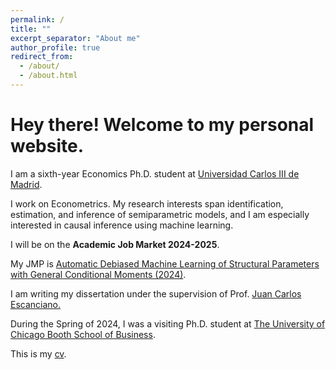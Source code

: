 ```yaml
---
permalink: /
title: ""
excerpt_separator: "About me"
author_profile: true
redirect_from: 
  - /about/
  - /about.html
---
```


Hey there! Welcome to my personal website.  
====

I am a sixth-year Economics Ph.D. student at [Universidad Carlos III de Madrid](http://economics.uc3m.es/). 

I work on Econometrics. My research interests span identification, estimation, and inference of semiparametric models, and I am especially interested in causal inference using machine learning.

I will be on the **Academic Job Market 2024-2025**. 

My JMP is [Automatic Debiased Machine Learning of Structural Parameters with General Conditional Moments (2024)](https://drive.google.com/file/d/1DjzGPdIens-Wrpfc6JrvFUWu71lnj7zg/view?usp=drive_link).

I am writing my dissertation under the supervision of Prof. [Juan Carlos Escanciano.](https://sites.google.com/view/juancarlosescanciano/home)

During the Spring of 2024, I was a visiting Ph.D. student at [The University of Chicago Booth School of Business](https://www.chicagobooth.edu/).



This is my [cv](http://argafacu.github.io/files/CV_FacundoArga_araz.pdf).
